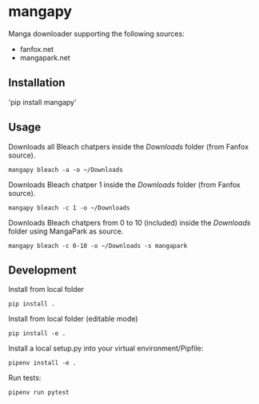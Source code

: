# mangapy

Manga downloader supporting the following sources:

- fanfox.net
- mangapark.net

## Installation

'pip install mangapy'

## Usage

Downloads all Bleach chatpers inside the *Downloads* folder (from Fanfox source).
```
mangapy bleach -a -o ~/Downloads
```

Downloads Bleach chatper 1 inside the *Downloads* folder (from Fanfox source).
```
mangapy bleach -c 1 -o ~/Downloads
```

Downloads Bleach chatpers from 0 to 10 (included) inside the *Downloads* folder using MangaPark as source.
```
mangapy bleach -c 0-10 -o ~/Downloads -s mangapark
```

## Development

Install from local folder

```
pip install .
```

Install from local folder (editable mode)

```
pip install -e .
```

Install a local setup.py into your virtual environment/Pipfile:

```
pipenv install -e .
```

Run tests:

```
pipenv run pytest
```